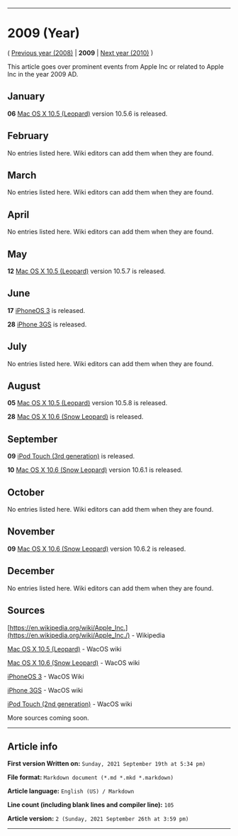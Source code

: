 
***

# 2009 (Year)

<!-- This article is about the year. For the 1984 Apple advertisement, go [here](https://github.com/seanpm2001/WacOS/wiki/1984(Advertisement)) for the Dystopian novel see [here](https://github.com/seanpm2001/WacOS/wiki/1984(Dystopia)/) !-->

( [Previous year (2008)](https://github.com/seanpm2001/WacOS/wiki/2008/) | **2009** | [Next year (2010)](https://github.com/seanpm2001/WacOS/wiki/2010/) )

This article goes over prominent events from Apple Inc or related to Apple Inc in the year 2009 AD.

## January

**06** [Mac OS X 10.5 (Leopard)](https://github.com/seanpm2001/WacOS/wiki/Mac-OS-X-10-5-Leopard/) version 10.5.6 is released.

## February

No entries listed here. Wiki editors can add them when they are found.

## March

No entries listed here. Wiki editors can add them when they are found.

## April

No entries listed here. Wiki editors can add them when they are found.

## May

**12** [Mac OS X 10.5 (Leopard)](https://github.com/seanpm2001/WacOS/wiki/Mac-OS-X-10-5-Leopard/) version 10.5.7 is released.

## June

**17** [iPhoneOS 3](https://github.com/seanpm2001/WacOS/wiki/iPhoneOS-3/) is released.

**28** [iPhone 3GS](https://github.com/seanpm2001/WacOS/wiki/iPhone-3GS/) is released.

## July

No entries listed here. Wiki editors can add them when they are found.

## August

**05** [Mac OS X 10.5 (Leopard)](https://github.com/seanpm2001/WacOS/wiki/Mac-OS-X-10-5-Leopard/) version 10.5.8 is released.

**28** [Mac OS X 10.6 (Snow Leopard)](https://github.com/seanpm2001/WacOS/wiki/Mac-OS-X-10-6-Snow-Leopard/) is released.

## September

**09** [iPod Touch (3rd generation)](https://github.com/seanpm2001/WacOS/wiki/iPod-Touch-(2nd-generation)/) is released.

**10** [Mac OS X 10.6 (Snow Leopard)](https://github.com/seanpm2001/WacOS/wiki/Mac-OS-X-10-6-Snow-Leopard/) version 10.6.1 is released.

## October

No entries listed here. Wiki editors can add them when they are found.

## November

**09** [Mac OS X 10.6 (Snow Leopard)](https://github.com/seanpm2001/WacOS/wiki/Mac-OS-X-10-6-Snow-Leopard/) version 10.6.2 is released.

## December

No entries listed here. Wiki editors can add them when they are found.

## Sources

[https://en.wikipedia.org/wiki/Apple_Inc.](https://en.wikipedia.org/wiki/Apple_Inc./) - Wikipedia

[Mac OS X 10.5 (Leopard)](https://github.com/seanpm2001/WacOS/wiki/Mac-OS-X-10-5-Leopard/) - WacOS wiki

[Mac OS X 10.6 (Snow Leopard)](https://github.com/seanpm2001/WacOS/wiki/Mac-OS-X-10-6-Snow-Leopard/) - WacOS wiki

[iPhoneOS 3](https://github.com/seanpm2001/WacOS/wiki/iPhoneOS-3/) - WacOS Wiki

[iPhone 3GS](https://github.com/seanpm2001/WacOS/wiki/iPhone-3GS/) - WacOS wiki

[iPod Touch (2nd generation)](https://github.com/seanpm2001/WacOS/wiki/iPod-Touch-3/) - WacOS wiki

More sources coming soon.

***

## Article info

**First version Written on:** `Sunday, 2021 September 19th at 5:34 pm)`

**File format:** `Markdown document (*.md *.mkd *.markdown)`

**Article language:** `English (US) / Markdown`

**Line count (including blank lines and compiler line):** `105`

**Article version:** `2 (Sunday, 2021 September 26th at 3:59 pm)`

***

<!-- Tools

Quick copy and paste

https://github.com/seanpm2001/WacOS/wiki/

!-->

